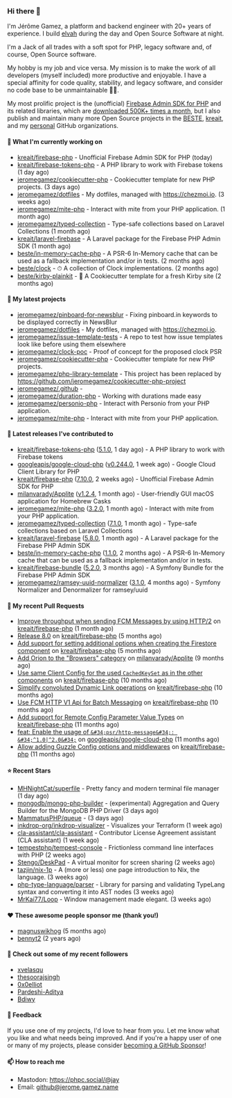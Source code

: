 ### Hi there 👋

I'm Jérôme Gamez, a platform and backend engineer with 20+ years of experience.
I build [elvah](https://www.elvah.de) during the day and Open Source Software
at night.

I'm a Jack of all trades with a soft spot for PHP, legacy software and,
of course, Open Source software.

My hobby is my job and vice versa. My mission is to make the work of all
developers (myself included) more productive and enjoyable.
I have a special affinity for code quality, stability, and legacy software,
and consider no code base to be unmaintainable 💪🏻.

My most prolific project is the (unofficial)
[Firebase Admin SDK for PHP](https://github.com/kreait/firebase-php) and its
related libraries, which are
[downloaded 500K+ times a month](https://packagist.org/packages/kreait/firebase-php/stats), but I also publish and maintain many more Open Source
projects in the [BESTE](https://github.com/beste),
[kreait](https://github.com/kreait), and my
[personal](https://github.com/jeromegamez) GitHub organizations.

#### 👷 What I'm currently working on

- [kreait/firebase-php](https://github.com/kreait/firebase-php) - Unofficial Firebase Admin SDK for PHP (today)
- [kreait/firebase-tokens-php](https://github.com/kreait/firebase-tokens-php) - A PHP library to work with Firebase tokens (1 day ago)
- [jeromegamez/cookiecutter-php](https://github.com/jeromegamez/cookiecutter-php) - Cookiecutter template for new PHP projects. (3 days ago)
- [jeromegamez/dotfiles](https://github.com/jeromegamez/dotfiles) - My dotfiles, managed with https://chezmoi.io. (3 weeks ago)
- [jeromegamez/mite-php](https://github.com/jeromegamez/mite-php) - Interact with mite from your PHP application. (1 month ago)
- [jeromegamez/typed-collection](https://github.com/jeromegamez/typed-collection) - Type-safe collections based on Laravel Collections (1 month ago)
- [kreait/laravel-firebase](https://github.com/kreait/laravel-firebase) - A Laravel package for the Firebase PHP Admin SDK (1 month ago)
- [beste/in-memory-cache-php](https://github.com/beste/in-memory-cache-php) - A PSR-6 In-Memory cache that can be used as a fallback implementation and/or in tests. (2 months ago)
- [beste/clock](https://github.com/beste/clock) - ⏱ A collection of Clock implementations. (2 months ago)
- [beste/kirby-plainkit](https://github.com/beste/kirby-plainkit) - 🍪 A Cookiecutter template for a fresh Kirby site (2 months ago)

#### 🌱 My latest projects

- [jeromegamez/pinboard-for-newsblur](https://github.com/jeromegamez/pinboard-for-newsblur) - Fixing pinboard.in keywords to be displayed correctly in NewsBlur
- [jeromegamez/dotfiles](https://github.com/jeromegamez/dotfiles) - My dotfiles, managed with https://chezmoi.io.
- [jeromegamez/issue-template-tests](https://github.com/jeromegamez/issue-template-tests) - A repo to test how issue templates look like before using them elsewhere
- [jeromegamez/clock-poc](https://github.com/jeromegamez/clock-poc) - Proof of concept for the proposed clock PSR
- [jeromegamez/cookiecutter-php](https://github.com/jeromegamez/cookiecutter-php) - Cookiecutter template for new PHP projects.
- [jeromegamez/php-library-template](https://github.com/jeromegamez/php-library-template) - This project has been replaced by https://github.com/jeromegamez/cookiecutter-php-project
- [jeromegamez/.github](https://github.com/jeromegamez/.github) - 
- [jeromegamez/duration-php](https://github.com/jeromegamez/duration-php) - Working with durations made easy
- [jeromegamez/personio-php](https://github.com/jeromegamez/personio-php) - Interact with Personio from your PHP application.
- [jeromegamez/mite-php](https://github.com/jeromegamez/mite-php) - Interact with mite from your PHP application.

#### 🔭 Latest releases I've contributed to

- [kreait/firebase-tokens-php](https://github.com/kreait/firebase-tokens-php) ([5.1.0](https://github.com/kreait/firebase-tokens-php/releases/tag/5.1.0), 1 day ago) - A PHP library to work with Firebase tokens
- [googleapis/google-cloud-php](https://github.com/googleapis/google-cloud-php) ([v0.244.0](https://github.com/googleapis/google-cloud-php/releases/tag/v0.244.0), 1 week ago) - Google Cloud Client Library for PHP
- [kreait/firebase-php](https://github.com/kreait/firebase-php) ([7.10.0](https://github.com/kreait/firebase-php/releases/tag/7.10.0), 2 weeks ago) - Unofficial Firebase Admin SDK for PHP
- [milanvarady/Applite](https://github.com/milanvarady/Applite) ([v1.2.4](https://github.com/milanvarady/Applite/releases/tag/v1.2.4), 1 month ago) - User-friendly GUI macOS application for Homebrew Casks
- [jeromegamez/mite-php](https://github.com/jeromegamez/mite-php) ([3.2.0](https://github.com/jeromegamez/mite-php/releases/tag/3.2.0), 1 month ago) - Interact with mite from your PHP application.
- [jeromegamez/typed-collection](https://github.com/jeromegamez/typed-collection) ([7.1.0](https://github.com/jeromegamez/typed-collection/releases/tag/7.1.0), 1 month ago) - Type-safe collections based on Laravel Collections
- [kreait/laravel-firebase](https://github.com/kreait/laravel-firebase) ([5.8.0](https://github.com/kreait/laravel-firebase/releases/tag/5.8.0), 1 month ago) - A Laravel package for the Firebase PHP Admin SDK
- [beste/in-memory-cache-php](https://github.com/beste/in-memory-cache-php) ([1.1.0](https://github.com/beste/in-memory-cache-php/releases/tag/1.1.0), 2 months ago) - A PSR-6 In-Memory cache that can be used as a fallback implementation and/or in tests.
- [kreait/firebase-bundle](https://github.com/kreait/firebase-bundle) ([5.2.0](https://github.com/kreait/firebase-bundle/releases/tag/5.2.0), 3 months ago) - A Symfony Bundle for the Firebase PHP Admin SDK
- [jeromegamez/ramsey-uuid-normalizer](https://github.com/jeromegamez/ramsey-uuid-normalizer) ([3.1.0](https://github.com/jeromegamez/ramsey-uuid-normalizer/releases/tag/3.1.0), 4 months ago) - Symfony Normalizer and Denormalizer for ramsey/uuid

#### 🔨 My recent Pull Requests

- [Improve throughput when sending FCM Messages by using HTTP/2](https://github.com/kreait/firebase-php/pull/874) on [kreait/firebase-php](https://github.com/kreait/firebase-php) (1 month ago)
- [Release 8.0](https://github.com/kreait/firebase-php/pull/847) on [kreait/firebase-php](https://github.com/kreait/firebase-php) (5 months ago)
- [Add support for setting additional options when creating the Firestore component](https://github.com/kreait/firebase-php/pull/840) on [kreait/firebase-php](https://github.com/kreait/firebase-php) (5 months ago)
- [Add Orion to the &#34;Browsers&#34; category](https://github.com/milanvarady/Applite/pull/21) on [milanvarady/Applite](https://github.com/milanvarady/Applite) (9 months ago)
- [Use same Client Config for the used `CachedKeySet` as in the other components](https://github.com/kreait/firebase-php/pull/813) on [kreait/firebase-php](https://github.com/kreait/firebase-php) (10 months ago)
- [Simplify convoluted Dynamic Link operations](https://github.com/kreait/firebase-php/pull/810) on [kreait/firebase-php](https://github.com/kreait/firebase-php) (10 months ago)
- [Use FCM HTTP V1 Api for Batch Messaging](https://github.com/kreait/firebase-php/pull/805) on [kreait/firebase-php](https://github.com/kreait/firebase-php) (10 months ago)
- [Add support for Remote Config Parameter Value Types](https://github.com/kreait/firebase-php/pull/801) on [kreait/firebase-php](https://github.com/kreait/firebase-php) (11 months ago)
- [feat: Enable the usage of `&#34;psr/http-message&#34;: &#34;^1.0|^2.0&#34;`](https://github.com/googleapis/google-cloud-php/pull/6338) on [googleapis/google-cloud-php](https://github.com/googleapis/google-cloud-php) (11 months ago)
- [Allow adding Guzzle Config options and middlewares](https://github.com/kreait/firebase-php/pull/799) on [kreait/firebase-php](https://github.com/kreait/firebase-php) (11 months ago)

#### ⭐ Recent Stars

- [MHNightCat/superfile](https://github.com/MHNightCat/superfile) - Pretty fancy and modern terminal file manager (1 day ago)
- [mongodb/mongo-php-builder](https://github.com/mongodb/mongo-php-builder) - (experimental) Aggregation and Query Builder for the MongoDB PHP Driver (3 days ago)
- [MammatusPHP/queue](https://github.com/MammatusPHP/queue) -  (3 days ago)
- [inkdrop-org/inkdrop-visualizer](https://github.com/inkdrop-org/inkdrop-visualizer) - Visualizes your Terraform (1 week ago)
- [cla-assistant/cla-assistant](https://github.com/cla-assistant/cla-assistant) - Contributor License Agreement assistant (CLA assistant) (1 week ago)
- [tempestphp/tempest-console](https://github.com/tempestphp/tempest-console) - Frictionless command line interfaces with PHP (2 weeks ago)
- [Stengo/DeskPad](https://github.com/Stengo/DeskPad) - A virtual monitor for screen sharing (2 weeks ago)
- [tazjin/nix-1p](https://github.com/tazjin/nix-1p) - A (more or less) one page introduction to Nix, the language. (3 weeks ago)
- [php-type-language/parser](https://github.com/php-type-language/parser) - Library for parsing and validating TypeLang syntax and converting it into AST nodes (3 weeks ago)
- [MrKai77/Loop](https://github.com/MrKai77/Loop) - Window management made elegant. (3 weeks ago)

#### ❤️ These awesome people sponsor me (thank you!)

- [magnuswikhog](https://github.com/magnuswikhog) (5 months ago)
- [bennyt2](https://github.com/bennyt2) (2 years ago)

#### 👯 Check out some of my recent followers

- [xvelasqu](https://github.com/xvelasqu)
- [thesoorajsingh](https://github.com/thesoorajsingh)
- [0x0elliot](https://github.com/0x0elliot)
- [Pardeshi-Aditya](https://github.com/Pardeshi-Aditya)
- [Bdiwy](https://github.com/Bdiwy)

#### 💬 Feedback

If you use one of my projects, I'd love to hear from you. Let me know what you
like and what needs being improved. And if you're a happy user of one or
many of my projects, please consider
[becoming a GitHub Sponsor](https://github.com/sponsors/jeromegamez)!

#### 📫 How to reach me

- Mastodon: https://phpc.social/@jay
- Email: github@jerome.gamez.name
